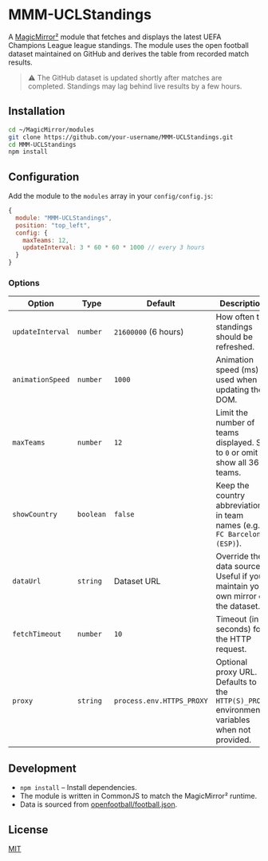 # MMM-UCLStandings

A [MagicMirror²](https://magicmirror.builders/) module that fetches and displays the latest UEFA Champions League league standings. The module uses the open football dataset maintained on GitHub and derives the table from recorded match results.

> ⚠️ The GitHub dataset is updated shortly after matches are completed. Standings may lag behind live results by a few hours.

## Installation

```bash
cd ~/MagicMirror/modules
git clone https://github.com/your-username/MMM-UCLStandings.git
cd MMM-UCLStandings
npm install
```

## Configuration

Add the module to the `modules` array in your `config/config.js`:

```javascript
{
  module: "MMM-UCLStandings",
  position: "top_left",
  config: {
    maxTeams: 12,
    updateInterval: 3 * 60 * 60 * 1000 // every 3 hours
  }
}
```

### Options

| Option | Type | Default | Description |
| ------ | ---- | ------- | ----------- |
| `updateInterval` | `number` | `21600000` (6 hours) | How often the standings should be refreshed. |
| `animationSpeed` | `number` | `1000` | Animation speed (ms) used when updating the DOM. |
| `maxTeams` | `number` | `12` | Limit the number of teams displayed. Set to `0` or omit to show all 36 teams. |
| `showCountry` | `boolean` | `false` | Keep the country abbreviation in team names (e.g. `FC Barcelona (ESP)`). |
| `dataUrl` | `string` | Dataset URL | Override the data source. Useful if you maintain your own mirror of the dataset. |
| `fetchTimeout` | `number` | `10` | Timeout (in seconds) for the HTTP request. |
| `proxy` | `string` | `process.env.HTTPS_PROXY` | Optional proxy URL. Defaults to the `HTTP(S)_PROXY` environment variables when not provided. |

## Development

- `npm install` – Install dependencies.
- The module is written in CommonJS to match the MagicMirror² runtime.
- Data is sourced from [openfootball/football.json](https://github.com/openfootball/football.json).

## License

[MIT](LICENSE)
